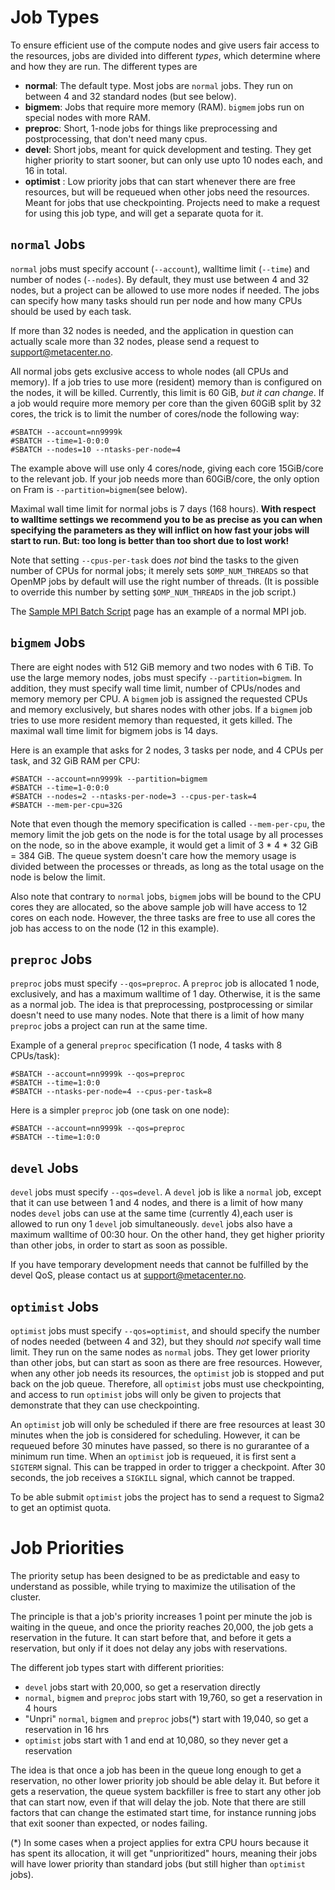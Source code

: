 # Job Types

To ensure efficient use of the compute nodes and give users fair access to the
resources, jobs are divided into different *types*, which determine where
and how they are run.  The different types are

- **normal**: The default type.  Most jobs are `normal` jobs.  They run
  on between 4 and 32 standard nodes (but see below).
- **bigmem**: Jobs that require more memory (RAM).  `bigmem` jobs run on
  special nodes with more RAM.
- **preproc**: Short, 1-node jobs for things like preprocessing and
  postprocessing, that don't need many cpus.
- **devel**: Short jobs, meant for quick development and testing.  They get
  higher priority to start sooner, but can only use upto 10 nodes each, and 16
  in total.
- **optimist** : Low priority jobs that can start whenever there are
  free resources, but will be requeued when other jobs need the
  resources.  Meant for jobs that use checkpointing.  Projects need to
  make a request for using this job type, and will get a separate
  quota for it.

## `normal` Jobs

`normal` jobs must specify account (`--account`), walltime limit (`--time`)
and number of nodes (`--nodes`). By default, they must use between 4 and 32
nodes, but a project can be allowed to use more nodes if needed.  The jobs can
specify how many tasks should run per node and how many CPUs should be used by
each task.

If more than 32 nodes is needed, and the application in question can actually 
scale more than 32 nodes, please send a request to <support@metacenter.no>.

All normal jobs gets exclusive access to whole nodes (all CPUs and memory).
If a job tries to use more (resident) memory than is configured on the nodes,
it will be killed.  Currently, this limit is 60 GiB, *but it can change*. 
If a job would require more memory per core than the given 60GiB split by 32 cores, the trick is to limit the number of cores/node the following way:


	#SBATCH --account=nn9999k 
	#SBATCH --time=1-0:0:0
	#SBATCH --nodes=10 --ntasks-per-node=4

The example above will use only 4 cores/node, giving each core 15GiB/core to the relevant job. If your job needs more than 60GiB/core, the only option on Fram is `--partition=bigmem`(see below). 

Maximal wall time limit for normal jobs is 7 days (168 hours). **With respect to walltime settings we recommend you to be as precise as you can when specifying the parameters as they will inflict on how fast your jobs will start to run. But: too long is better than too short due to lost work!**

Note that setting `--cpus-per-task` does *not* bind the tasks to the given number of
CPUs for normal jobs; it merely sets `$OMP_NUM_THREADS` so that OpenMP jobs by
default will use the right number of threads. (It is possible to override this
number by setting `$OMP_NUM_THREADS` in the job script.)

The [Sample MPI Batch Script](sample_mpi_script.md) page has an example of a normal MPI job.

## `bigmem` Jobs

There are eight nodes with 512 GiB memory and two nodes with 6 TiB. 
To use the large memory nodes, jobs must specify `--partition=bigmem`.  In
addition, they must specify wall time limit, number of CPUs/nodes and
memory memory per CPU. A `bigmem` job is assigned the requested CPUs and
memory exclusively, but shares nodes with other jobs. If a `bigmem` job tries
to use more resident memory than requested, it gets killed. The maximal wall
time limit for bigmem jobs is 14 days.

Here is an example that asks for 2 nodes, 3 tasks per node, and 4 CPUs per
task, and 32 GiB RAM per CPU:

    #SBATCH --account=nn9999k --partition=bigmem
    #SBATCH --time=1-0:0:0
    #SBATCH --nodes=2 --ntasks-per-node=3 --cpus-per-task=4
    #SBATCH --mem-per-cpu=32G

Note that even though the memory specification is called `--mem-per-cpu`, the
memory limit the job gets on the node is for the total usage by all processes
on the node, so in the above example, it would get a limit of 3 * 4 * 32 GiB =
384 GiB. The queue system doesn't care how the memory usage is divided between
the processes or threads, as long as the total usage on the node is below the
limit.

Also note that contrary to `normal` jobs, `bigmem` jobs will be bound to the
CPU cores they are allocated, so the above sample job will have access to 12
cores on each node. However, the three tasks are free to use all cores the job
has access to on the node (12 in this example).

## `preproc` Jobs

`preproc` jobs must specify `--qos=preproc`.  A `preproc` job is allocated 1 node,
exclusively, and has a maximum walltime of 1 day.  Otherwise, it is the same
as a normal job.  The idea is that preprocessing, postprocessing or similar
doesn't need to use many nodes.  Note that there is a limit of how many
`preproc` jobs a project can run at the same time.

Example of a general `preproc` specification (1 node, 4 tasks with 8 CPUs/task):

    #SBATCH --account=nn9999k --qos=preproc
    #SBATCH --time=1:0:0
    #SBATCH --ntasks-per-node=4 --cpus-per-task=8

Here is a simpler `preproc` job (one task on one node):

    #SBATCH --account=nn9999k --qos=preproc
    #SBATCH --time=1:0:0

## `devel` Jobs

`devel` jobs must specify `--qos=devel`.  A `devel` job is like a `normal`
job, except that it can use between 1 and 4 nodes, and there is a limit of
how many nodes `devel` jobs can use at the same time (currently 4),each user is
allowed to run ony 1 `devel` job simultaneously.  `devel`
jobs also have a maximum walltime of 00:30 hour.  On the other hand, they get
higher priority than other jobs, in order to start as soon as possible.

If you have temporary development needs that cannot be fulfilled by the devel 
QoS, please contact us at <support@metacenter.no>.


## `optimist` Jobs

`optimist` jobs must specify `--qos=optimist`, and should specify the
number of nodes needed (between 4 and 32), but they should *not*
specify wall time limit.  They run on the same nodes as `normal` jobs.
They get lower priority than other jobs, but can start as soon as
there are free resources.  However, when any other job needs its
resources, the `optimist` job is stopped and put back on the job
queue.  Therefore, all `optimist` jobs must use checkpointing, and
access to run `optimist` jobs will only be given to projects that
demonstrate that they can use checkpointing.

An `optimist` job will only be scheduled if there are free resources
at least 30 minutes when the job is considered for scheduling.
However, it can be requeued before 30 minutes have passed, so there is
no gurarantee of a minimum run time.  When an `optimist` job is
requeued, it is first sent a `SIGTERM` signal.  This can be trapped in
order to trigger a checkpoint.  After 30 seconds, the job receives a
`SIGKILL` signal, which cannot be trapped.

To be able submit `optimist` jobs the project has to send a request to
Sigma2 to get an optimist quota.

# Job Priorities

The priority setup has been designed to be as predictable and easy to
understand as possible, while trying to maximize the utilisation of the
cluster.

The principle is that a job's priority increases 1 point per minute the job is
waiting in the queue, and once the priority reaches 20,000, the job gets a
reservation in the future.  It can start before that, and before it gets a
reservation, but only if it does not delay any jobs with reservations.

The different job types start with different priorities:

- `devel` jobs start with 20,000, so get a reservation directly
- `normal`, `bigmem` and `preproc` jobs start with 19,760, so get a
  reservation in 4 hours
- "Unpri" `normal`, `bigmem` and `preproc` jobs(*) start with 19,040, so get a reservation in 16 hrs
- `optimist` jobs start with 1 and end at 10,080, so they never get a reservation

The idea is that once a job has been in the queue long enough to get a
reservation, no other lower priority job should be able delay it. But before
it gets a reservation, the queue system backfiller is free to start any other
job that can start now, even if that will delay the job.  Note that there are
still factors that can change the estimated start time, for instance running
jobs that exit sooner than expected, or nodes failing.

(*) In some cases when a project applies for extra CPU hours because it has
spent its allocation, it will get "unprioritized" hours, meaning their jobs
will have lower priority than standard jobs (but still higher than `optimist`
jobs).

